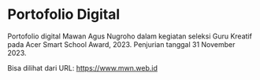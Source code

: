 # Portofolio Digital

Portofolio digital Mawan Agus Nugroho dalam kegiatan seleksi Guru Kreatif pada Acer Smart School Award, 2023.
Penjurian tanggal 31 November 2023.

Bisa dilihat dari URL: https://www.mwn.web.id
